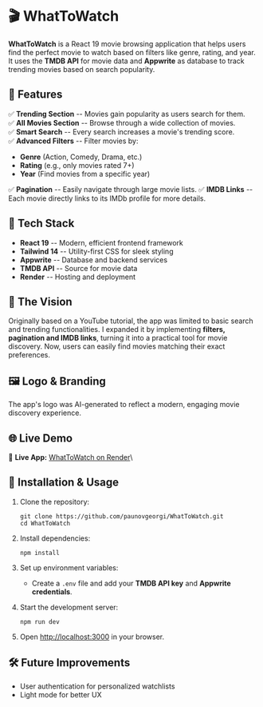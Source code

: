 🎬 WhatToWatch
==============

**WhatToWatch** is a React 19 movie browsing application that helps users find the perfect movie to watch based on filters like genre, rating, and year. It uses the **TMDB API** for movie data and **Appwrite** as database to track trending movies based on search popularity.

🌟 Features
-----------

✅ **Trending Section** -- Movies gain popularity as users search for them.\
✅ **All Movies Section** -- Browse through a wide collection of movies.\
✅ **Smart Search** -- Every search increases a movie's trending score.\
✅ **Advanced Filters** -- Filter movies by:

-   **Genre** (Action, Comedy, Drama, etc.)
-   **Rating** (e.g., only movies rated 7+)
-   **Year** (Find movies from a specific year)
 
✅ **Pagination** -- Easily navigate through large movie lists.
✅ **IMDB Links** -- Each movie directly links to its IMDb profile for more details.

🚀 Tech Stack
-------------

-   **React 19** -- Modern, efficient frontend framework
-   **Tailwind 14** -- Utility-first CSS for sleek styling
-   **Appwrite** -- Database and backend services
-   **TMDB API** -- Source for movie data
-   **Render** -- Hosting and deployment

🎨 The Vision
-------------

Originally based on a YouTube tutorial, the app was limited to basic search and trending functionalities. I expanded it by implementing **filters, pagination and IMDB links**, turning it into a practical tool for movie discovery. Now, users can easily find movies matching their exact preferences.

🖼️ Logo & Branding
-------------------

The app's logo was AI-generated to reflect a modern, engaging movie discovery experience.

🌐 Live Demo
-------------------------

🔗 **Live App:** [WhatToWatch on Render](https://whattowatch-vpkr.onrender.com/)\

📌 Installation & Usage
-----------------------

1.  Clone the repository:

    ```
    git clone https://github.com/paunovgeorgi/WhatToWatch.git
    cd WhatToWatch

    ```

2.  Install dependencies:

    ```
    npm install

    ```

3.  Set up environment variables:
    -   Create a `.env` file and add your **TMDB API key** and **Appwrite credentials**.
4.  Start the development server:

    ```
    npm run dev

    ```

5.  Open <http://localhost:3000> in your browser.

🛠️ Future Improvements
-----------------------

-   User authentication for personalized watchlists
-   Light mode for better UX

